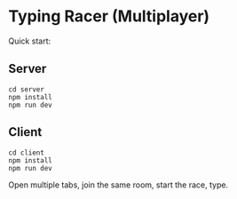 # Typing Racer (Multiplayer)
Quick start:

## Server
```
cd server
npm install
npm run dev
```
## Client
```
cd client
npm install
npm run dev
```
Open multiple tabs, join the same room, start the race, type.
